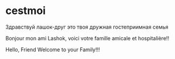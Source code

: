 # cestmoi
Здравствуй лашок-друг это твоя дружная гостеприимная семья

Bonjour mon ami Lashok, voici votre famille amicale et hospitalière!!

Hello, Friend Welcome to your Family!!!
